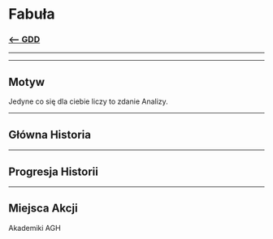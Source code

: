 # Fabuła
### [<-- GDD](/GDD/GDD.md)

---
---

## Motyw

Jedyne co się dla ciebie liczy to zdanie Analizy.

---

## Główna Historia


---

## Progresja Historii


---

## Miejsca Akcji

Akademiki AGH

